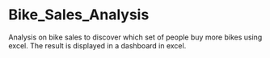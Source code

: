# Bike_Sales_Analysis
 Analysis on bike sales to discover which set of people buy more bikes using excel. The result is displayed in a dashboard in excel.
